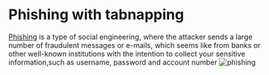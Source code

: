 Phishing with tabnapping
==============

[Phishing](https://en.wikipedia.org/wiki/Phishing) is a type of social engineering, where the attacker sends a large number of fraudulent messages or e-mails, which seems like from banks or other well-known institutions with the intention to collect your sensitive information,such as username, password and account number
![phishing](./images/phishing.png)
